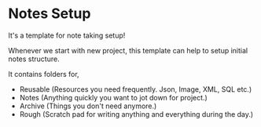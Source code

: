 # Notes Setup

It's a template for note taking setup!

Whenever we start with new project, this template can help to setup initial notes structure.

It contains folders for,
- Reusable (Resources you need frequently. Json, Image, XML, SQL etc.)
- Notes (Anything quickly you want to jot down for project.)
- Archive (Things you don't need anymore.)
- Rough (Scratch pad for writing anything and everything during the day.)
